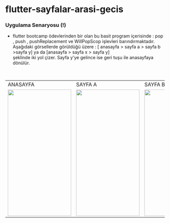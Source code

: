 # flutter-sayfalar-arasi-gecis
### Uygulama Senaryosu (!)
- flutter bootcamp ödevlerinden bir olan bu basit program içerisinde : pop , push , pushReplacement ve WillPopScop işlevleri barındırmaktadır. Aşağıdaki görsellerde görüldüğü üzere : [ anasayfa > sayfa a > sayfa b >sayfa y] ya da [anasayfa > sayfa x > sayfa y] <br/> şeklinde iki yol çizer. Sayfa y'ye gelince ise geri tuşu ile anasayfaya dönülür.
<br/>
<table>
  <tr>
    <td>ANASAYFA</td>
     <td>SAYFA A</td>
     <td>SAYFA B</td>
    <td>SAYFA X</td>
    <td>SAYFA Y</td>
  </tr>
  <tr>
    <td><img src = "https://user-images.githubusercontent.com/58309495/208744054-23a0adca-9eb6-4c9a-9d29-439fa628bebd.jpeg" width="200" height="400"></td>
    <td><img src = "https://user-images.githubusercontent.com/58309495/208744073-9cbfcba8-deca-4dd4-8257-eda1ef0188ab.jpeg" width="200" height="400"></td>
    <td><img src = "https://user-images.githubusercontent.com/58309495/208744071-87e1a731-a04f-43d8-b10b-214d78c314da.jpeg" width="200" height="400"></td>
    <td><img src = "https://user-images.githubusercontent.com/58309495/208744064-73073777-5669-4a0d-9ecd-fb594739ed8b.jpeg" width="200" height="400"></td>
    <td><img src = "https://user-images.githubusercontent.com/58309495/208744058-289cc77e-7592-4938-b9ea-218d19e94963.jpeg" width="200" height="400"></td>
  </tr>
 </table>
